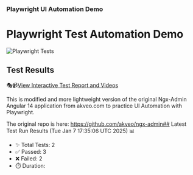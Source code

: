 ### Playwright UI Automation Demo

# Playwright Test Automation Demo
![Playwright Tests](https://github.com/jyriruohoniemi/PlaywrightDemo/actions/workflows/workflow.yml/badge.svg)

## Test Results
🎭📹[View Interactive Test Report and Videos](https://jyriruohoniemi.github.io/PlaywrightDemo)

This is modified and more lightweight version of the original Ngx-Admin Angular 14 application from akveo.com to practice UI Automation with Playwright.

The original repo is here: https://github.com/akveo/ngx-admin## Latest Test Run Results (Tue Jan  7 17:35:06 UTC 2025) 📊
- ✨ Total Tests: 2
- ✅ Passed: 3
- ❌ Failed: 2
- ⏱️ Duration: 
